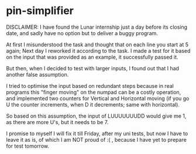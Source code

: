 # pin-simplifier
DISCLAIMER: I have found the Lunar internship just a day before its closing date, and sadly have no option but to deliver a buggy program. 

At first I misunderstood the task and thought that on each line you start at 5 again; Next day I reworked it according to the task.
I made a test for it based on the input that was provided as an example, it successfully passed it. 

But then, when I decided to test with larger inputs, I found out that I had another false assumption.

I tried to optimise the input based on redundant steps because in real programs
this "finger moving" on the numpad can be a costly operation,
and implemented two counters for Vertical and Horizontal moving (if you go U the counter increments, when D it decrements; same with horizontal).

So based on this assumption, the input of LUUUUUUUDD would give me 1, as there are more U's, but it needs to be 7. 

I promise to myself I will fix it till Friday, after my uni tests, but now I have to leave it as is, of which I am NOT proud of :( ,
because I have yet to prepare for test tomorrow.
